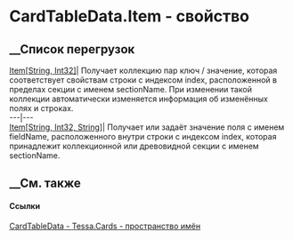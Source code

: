 # CardTableData.Item - свойство
##  __Список перегрузок
[Item[String, Int32]](P_Tessa_Cards_CardTableData_Item.htm)|  Получает
коллекцию пар ключ / значение, которая соответствует свойствам строки с
индексом index, расположенной в пределах секции с именем sectionName. При
изменении такой коллекции автоматически изменяется информация об изменённых
полях и строках.  
---|---  
[Item[String, Int32, String]](P_Tessa_Cards_CardTableData_Item_1.htm)|
Получает или задаёт значение поля с именем fieldName, расположенного внутри
строки с индексом index, которая принадлежит коллекционной или древовидной
секции с именем sectionName.  
## __См. также
#### Ссылки
[CardTableData - ](T_Tessa_Cards_CardTableData.htm)
[Tessa.Cards - пространство имён](N_Tessa_Cards.htm)
